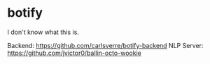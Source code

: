 botify
===================

I don't know what this is.

Backend: https://github.com/carlsverre/botify-backend
NLP Server: https://github.com/jvictor0/ballin-octo-wookie
